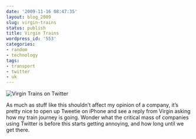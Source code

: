 ```yaml
---
date: '2009-11-16 08:47:35'
layout: blog_2009
slug: virgin-trains
status: publish
title: Virgin Trains
wordpress_id: '553'
categories:
- random
- technology
tags:
- transport
- twitter
- uk
---
```


![Virgin Trains on Twitter](http://alexmuller.s3.amazonaws.com/static/blog/2009-11-16-VirginTrains.png)

As much as stuff like this shouldn’t affect my opinion of a company, it’s
pretty nice to open up Tweetie on iPhone and see a reply from Virgin asking
how my train journey is going. Wonder what the critical mass of companies
using Twitter is before this starts getting annoying, and how long until we
get there.
